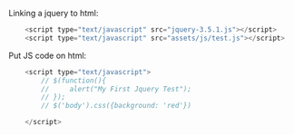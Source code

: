 Linking a jquery to html:  
```js
    <script type="text/javascript" src="jquery-3.5.1.js"></script>
    <script type="text/javascript" src="assets/js/test.js"></script>
```

Put JS code on html:  
```js
    <script type="text/javascript">
        // $(function(){
        //     alert("My First Jquery Test");
        // });
        // $('body').css({background: 'red'})

    </script>
```


